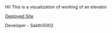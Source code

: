 Hi! This is a visualization of working of an elevator

[Deployed Site](https://elevator-simu.netlify.app/)

Developer - Sakthi5002